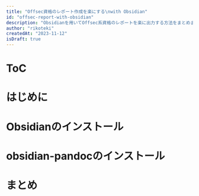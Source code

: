 ```yaml
---
title: "Offsec資格のレポート作成を楽にする\nwith Obsidian"
id: "offsec-report-with-obsidian"
description: "Obsidianを用いてOffsec系資格のレポートを楽に出力する方法をまとめました。"
author: "rikoteki"
createdAt: "2023-11-12"
isDraft: true
---
```


# ToC

# はじめに

# Obsidianのインストール

# obsidian-pandocのインストール

# まとめ
